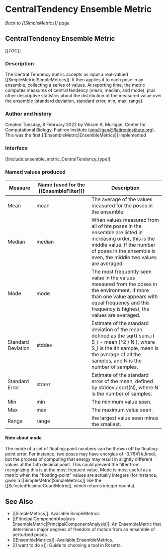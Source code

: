 # CentralTendency Ensemble Metric
*Back to [[SimpleMetrics]] page.*
## CentralTendency Ensemble Metric

[[_TOC_]]

### Description

The Central Tendency metric accepts as input a real-valued [[SimpleMetric|SimpleMetrics]].  It then applies it to each pose in an ensemble, collecting a series of values.  At reporting time, the metric computes measures of central tendency (mean, median, and mode), plus other descriptive statistics about the distribution of the measured value over the ensemble (standard deviation, standard error, min, max, range).

### Author and history

Created Tuesday, 8 February 2022 by Vikram K. Mulligan, Center for Computational Biology, Flatiron Institute (vmulligan@flatironinstitute.org).  This was the first [[EnsembleMetric|EnsembleMetrics]] implemented

### Interface

[[include:ensemble_metric_CentralTendency_type]]

### Named values produced

Measure | Name (used for the [[EnsembleFilter]]) | Description
--------|----------------------------------------|------------
Mean    | mean | The average of the values measured for the poses in the ensemble.
Median  | median | When values measured from all of hte poses in the ensemble are listed in increasing order, this is the middle value.  If the number of poses in the ensemble is even, the middle two values are averaged.
Mode    | mode | The most frequently seen value in the values measured from the poses in the environment.  If more than one value appears with equal frequency and this frequency is highest, the values are averaged.
Standard Deviation    | stddev | Estimate of the standard deviation of the mean, defined as the sqrt( sum_i( S_i - mean )^2 / N ), where S_i is the ith sample, mean is the average of all the samples, and N is the number of samples.
Standard Error    | stderr | Estimate of the standard error of the mean, defined by stddev / sqrt(N), where N is the number of samples.
Min | min | The minimum value seen.
Max | max | The maximum value seen.
Range | range | the largest value seen minus the smallest.

#### Note about mode

The mode of a set of floating-point numbers can be thrown off by floating-point error.  For instance, two poses may have energies of -3.7641 kJ/mol, but the process of computing that energy may result in slightly different values at the 15th decimal point.  This could prevent the filter from recognizing this is at the most frequent value.  Mode is most useful as a metric when the "floating-point" values are actually integers (for instance, given a [[SimpleMetric|SimpleMetrics]] like the [[SelectedResidueCountMetric]], which returns integer counts).

## See Also

* [[SimpleMetrics]]: Available SimpleMetrics.
* [[PrincipalComponentAnalysis EnsembleMetric|PrincipalComponentAnalysis]]: An EnsembleMetric that determines major degrees of freedom of motion from an ensemble of perturbed poses.
* [[EnsembleMetrics]]: Available EnsembleMetrics.
* [[I want to do x]]: Guide to choosing a tool in Rosetta.
